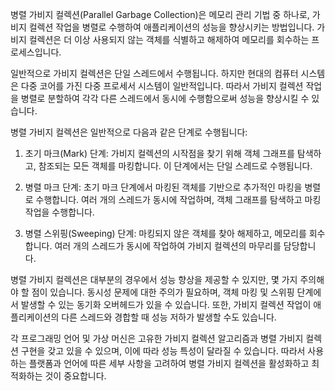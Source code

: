 병렬 가비지 컬렉션(Parallel Garbage Collection)은 메모리 관리 기법 중 하나로, 가비지 컬렉션 작업을 병렬로 수행하여 애플리케이션의 성능을 향상시키는 방법입니다. 가비지 컬렉션은 더 이상 사용되지 않는 객체를 식별하고 해제하여 메모리를 회수하는 프로세스입니다.

일반적으로 가비지 컬렉션은 단일 스레드에서 수행됩니다. 하지만 현대의 컴퓨터 시스템은 다중 코어를 가진 다중 프로세서 시스템이 일반적입니다. 따라서 가비지 컬렉션 작업을 병렬로 분할하여 각각 다른 스레드에서 동시에 수행함으로써 성능을 향상시킬 수 있습니다.

병렬 가비지 컬렉션은 일반적으로 다음과 같은 단계로 수행됩니다:

1. 초기 마크(Mark) 단계: 가비지 컬렉션의 시작점을 찾기 위해 객체 그래프를 탐색하고, 참조되는 모든 객체를 마킹합니다. 이 단계에서는 단일 스레드로 수행됩니다.

2. 병렬 마크 단계: 초기 마크 단계에서 마킹된 객체를 기반으로 추가적인 마킹을 병렬로 수행합니다. 여러 개의 스레드가 동시에 작업하며, 객체 그래프를 탐색하고 마킹 작업을 수행합니다.

3. 병렬 스위핑(Sweeping) 단계: 마킹되지 않은 객체를 찾아 해제하고, 메모리를 회수합니다. 여러 개의 스레드가 동시에 작업하여 가비지 컬렉션의 마무리를 담당합니다.

병렬 가비지 컬렉션은 대부분의 경우에서 성능 향상을 제공할 수 있지만, 몇 가지 주의해야 할 점이 있습니다. 동시성 문제에 대한 주의가 필요하며, 객체 마킹 및 스위핑 단계에서 발생할 수 있는 동기화 오버헤드가 있을 수 있습니다. 또한, 가비지 컬렉션 작업이 애플리케이션의 다른 스레드와 경합할 때 성능 저하가 발생할 수도 있습니다.

각 프로그래밍 언어 및 가상 머신은 고유한 가비지 컬렉션 알고리즘과 병렬 가비지 컬렉션 구현을 갖고 있을 수 있으며, 이에 따라 성능 특성이 달라질 수 있습니다. 따라서 사용하는 플랫폼과 언어에 따른 세부 사항을 고려하여 병렬 가비지 컬렉션을 활성화하고 최적화하는 것이 중요합니다.
